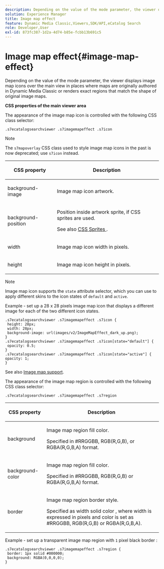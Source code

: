 ```yaml
---
description: Depending on the value of the mode parameter, the viewer displays image map icons over the main view in places where maps are originally authored in Dynamic Media Classic or renders exact regions that match the shape of original image maps.
solution: Experience Manager
title: Image map effect
feature: Dynamic Media Classic,Viewers,SDK/API,eCatalog Search
role: Developer,User
exl-id: 873fc387-1d2a-4d74-b85e-fcbb13b691c5
---
```

# Image map effect{#image-map-effect}

Depending on the value of the mode parameter, the viewer displays image map icons over the main view in places where maps are originally authored in Dynamic Media Classic or renders exact regions that match the shape of original image maps.

<!--<a id="section_061E550C1C1D4DB2BD663A898895B38C"></a>-->

**CSS properties of the main viewer area**

The appearance of the image map icon is controlled with the following CSS class selector:

```
.s7ecatalogsearchviewer .s7imagemapeffect .s7icon
```

>[!NOTE]
>
>The `s7mapoverlay` CSS class used to style image map icons in the past is now deprecated; use `s7icon` instead.

<table id="table_94EE3F5BBE4547C0B4943471CEE7EDE4"> 
 <thead> 
  <tr> 
   <th colname="col1" class="entry"> <p> CSS property </p> </th> 
   <th colname="col2" class="entry"> <p>Description </p> </th> 
  </tr> 
 </thead>
 <tbody> 
  <tr> 
   <td colname="col1"> <p> <span class="codeph"> background-image </span> </p> </td> 
   <td colname="col2"> <p>Image map icon artwork. </p> </td> 
  </tr> 
  <tr> 
   <td colname="col1"> <p> <span class="codeph"> background-position </span> </p> </td> 
   <td colname="col2"> <p> Position inside artwork sprite, if CSS sprites are used. </p> <p>See also <a href="../../../c-html5-s7-aem-asset-viewers/c-html5-ecatsearch-viewer-about/c-html5-ecatsearch-viewer-customizingviewer/c-html5-ecatsearch-viewer-customizingviewer.md#section-9d570f95eb2443aca74c1b02f6e89aff" format="dita" scope="local"> CSS Sprites </a>. </p> </td> 
  </tr> 
  <tr> 
   <td colname="col1"> <p> <span class="codeph"> width </span> </p> </td> 
   <td colname="col2"> <p>Image map icon width in pixels. </p> </td> 
  </tr> 
  <tr> 
   <td colname="col1"> <p> <span class="codeph"> height </span> </p> </td> 
   <td colname="col2"> <p>Image map icon height in pixels. </p> </td> 
  </tr> 
 </tbody> 
</table>

>[!NOTE]
>
>Image map icon supports the `state` attribute selector, which you can use to apply different skins to the icon states of `default` and `active`.

Example - set up a 28 x 28 pixels image map icon that displays a different image for each of the two different icon states.

```
.s7ecatalogsearchviewer .s7imagemapeffect .s7icon { 
 height: 28px; 
 width: 28px;  
 background-image: url(images/v2/ImageMapEffect_dark_up.png); 
} 
.s7ecatalogsearchviewer .s7imagemapeffect .s7icon[state="default"] { 
 opacity: 0.5; 
} 
.s7ecatalogsearchviewer .s7imagemapeffect .s7icon[state="active"] { 
opacity: 1; 
}
```

See also [Image map support](../../../c-html5-s7-aem-asset-viewers/c-html5-20-ecatalog-viewer-about/c-html5-20-ecatalog-image-map-support.md#concept-28759efae5014a1fa8b0fb14dc26812a).

The appearance of the image map region is controlled with the following CSS class selector:

```
.s7ecatalogsearchviewer .s7imagemapeffect .s7region
```

<table id="table_1FF98CE842604AAABD838FF528CDC4EF"> 
 <thead> 
  <tr> 
   <th colname="col1" class="entry"> <p> CSS property </p> </th> 
   <th colname="col2" class="entry"> <p>Description </p> </th> 
  </tr> 
 </thead>
 <tbody> 
  <tr> 
   <td colname="col1"> <p> <span class="codeph"> background </span> </p> </td> 
   <td colname="col2"> <p> Image map region fill color. </p> <p>Specified in #RRGGBB, RGB(R,G,B), or RGBA(R,G,B,A) format. </p> </td> 
  </tr> 
  <tr> 
   <td colname="col1"> <p> <span class="codeph"> background-color </span> </p> </td> 
   <td colname="col2"> <p> Image map region fill color. </p> <p>Specified in #RRGGBB, RGB(R,G,B) or RGBA(R,G,B,A) format. </p> </td> 
  </tr> 
  <tr> 
   <td colname="col1"> <p> <span class="codeph"> border </span> </p> </td> 
   <td colname="col2"> <p> Image map region border style. </p> <p>Specified as <span class="codeph"> <span class="varname"> width </span> solid <span class="varname"> color </span> </span>, where <span class="codeph"> <span class="varname"> width </span> </span> is expressed in pixels and <span class="codeph"> <span class="varname"> color </span> </span> is set as #RRGGBB, RGB(R,G,B) or RGBA(R,G,B,A). </p> </td> 
  </tr> 
 </tbody> 
</table>

Example - set up a transparent image map region with `1` pixel black border :

```
.s7ecatalogsearchviewer .s7imagemapeffect .s7region { 
 border: 1px solid #000000; 
 background: RGBA(0,0,0,0);  
}
```
